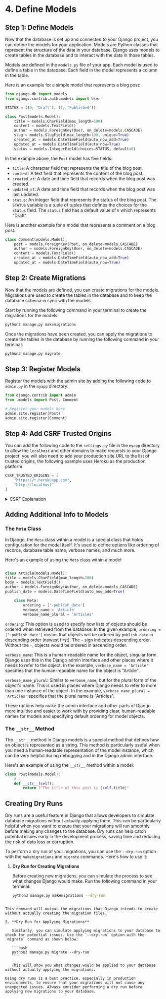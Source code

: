 # 4. Define Models

## Step 1: Define Models

Now that the database is set up and connected to your Django project, you can define the models for your application. Models are Python classes that represent the structure of the data in your database. Django uses models to create tables in the database and to interact with the data in those tables.

Models are defined in the `models.py` file of your app. Each model is used to define a table in the database. Each field in the model represents a column in the table.

Here is an example for a simple model that represents a blog post:

```python
from django.db import models
from django.contrib.auth.models import User

STATUS = ((0, "Draft"), (1, "Published"))

class Post(models.Model):
    title = models.CharField(max_length=100)
    content = models.TextField()
    author = models.ForeignKey(User, on_delete=models.CASCADE)
    slug = models.SlugField(max_length=100, unique=True)
    created_at = models.DateTimeField(auto_now_add=True)
    updated_at = models.DateTimeField(auto_now=True)
    status = models.IntegerField(choices=STATUS, default=0)
```

In the example above, the `Post` model has five fields:

- `title`: A character field that represents the title of the blog post.
- `content`: A text field that represents the content of the blog post.
- `created_at`: A date and time field that records when the blog post was created.
- `updated_at`: A date and time field that records when the blog post was last updated.
- `status`: An integer field that represents the status of the blog post. The `STATUS` variable is a tuple of tuples that defines the choices for the `status` field. The `status` field has a default value of `0` which represents "Draft".

Here is another example for a model that represents a comment on a blog post:

```python
class Comment(models.Model):
    post = models.ForeignKey(Post, on_delete=models.CASCADE)
    author = models.ForeignKey(User, on_delete=models.CASCADE)
    content = models.TextField()
    created_at = models.DateTimeField(auto_now_add=True)
    updated_at = models.DateTimeField(auto_now=True)
```

## Step 2: Create Migrations

Now that the models are defined, you can create migrations for the models. Migrations are used to create the tables in the database and to keep the database schema in sync with the models.

Start by running the following command in your terminal to create the migrations for the models:

```bash
python3 manage.py makemigrations
```

Once the migrations have been created, you can apply the migrations to create the tables in the database by running the following command in your terminal:

```bash
python3 manage.py migrate
```

## Step 3: Register Models

Register the models with the admin site by adding the following code to `admin.py` in the `myapp` directory:

```python
from django.contrib import admin
from .models import Post, Comment

# Register your models here
admin.site.register(Post)
admin.site.register(Comment)
```

## Step 4: Add CSRF Trusted Origins

You can add the following code to the `settings.py` file in the `myapp` directory to allow the `localhost` and other domains to make requests to your Django project, you will also need to add your production site URL to the list of trusted origins, the following example uses Heroku as the production platform

```python
CSRF_TRUSTED_ORIGINS = [
    "https://*.herokuapp.com",
    "http://localhost"
]
```

<details>
<summary>CSRF Explanation</summary>
<p>Cross-Site Request Forgery (CSRF) is a type of attack that forces an end user to execute unwanted actions on a web application in which they're currently authenticated. CSRF attacks specifically target state-changing requests, not theft of data, since the attacker has no way to see the response to the forged request. To mitigate this risk, Django has a built-in mechanism to protect against CSRF attacks by using tokens that are checked with each POST request. This ensures that the request is coming from a trusted source, namely your own web application.

The `CSRF_TRUSTED_ORIGINS` setting in Django is a security measure that allows you to explicitly specify which domains are trusted sources of requests to your application. This is particularly useful when your application is interacting with client-side JavaScript that might be hosted on other domains or when your application is deployed across multiple domains.

When you specify domains in the `CSRF_TRUSTED_ORIGINS` list, you're telling Django that it's safe to accept form submissions and AJAX requests from these origins, as they are part of your application's ecosystem. This is crucial for the security of your application, especially when deploying it to production where it might interact with various services and APIs.

For example, if your Django application is hosted on Heroku and you have a frontend application hosted on Netlify, you would need to add both domains to the `CSRF_TRUSTED_ORIGINS` to ensure that requests between these services are not blocked by Django's CSRF protection mechanism.

It's important to be cautious and only add domains that you control or trust, as adding untrusted domains can open your application to CSRF attacks. Always review and update this list in accordance with the domains your application is interacting with.</p>

</details>

## Adding Additional Info to Models

### The `Meta` Class

In Django, the `Meta` class within a model is a special class that holds configuration for the model itself. It's used to define options like ordering of records, database table name, verbose names, and much more.

Here's an example of using the `Meta` class within a model:

```python

class Article(models.Model):
title = models.CharField(max_length=200)
body = models.TextField()
author = models.ForeignKey(Author, on_delete=models.CASCADE)
publish_date = models.DateTimeField(auto_now_add=True)

    class Meta:
        ordering = ['-publish_date']
        verbose_name = 'Article'
        verbose_name_plural = 'Articles'

```

`ordering`: This option is used to specify how lists of objects should be ordered when retrieved from the database. In the given example, `ordering = ['-publish_date']` means that objects will be ordered by `publish_date` in descending order (newest first). The `-` sign indicates descending order. Without the `-`, objects would be ordered in ascending order.

`verbose_name`: This is a human-readable name for the object, singular form. Django uses this in the Django admin interface and other places where it needs to refer to the object. In the example, `verbose_name = 'Article'` specifies that the human-readable name for the object is "Article".

`verbose_name_plural`: Similar to `verbose_name`, but for the plural form of the object's name. This is used in places where Django needs to refer to more than one instance of the object. In the example, `verbose_name_plural = 'Articles'` specifies that the plural name is "Articles".

These options help make the admin interface and other parts of Django more intuitive and easier to work with by providing clear, human-readable names for models and specifying default ordering for model objects.

### The `__str__` Method

The `__str__` method in Django models is a special method that defines how an object is represented as a string. This method is particularly useful when you need a human-readable representation of the model instance, which can be very helpful during debugging and in the Django admin interface.

Here's an example of using the `__str__` method within a model:

```python
class Post(models.Model):
    # …
    def __str__(self):
        return f"The title of this post is {self.title}"
```

## Creating Dry Runs

Dry runs are a useful feature in Django that allows developers to simulate database migrations without actually applying them. This can be particularly helpful when you want to ensure that your migrations will run smoothly before making any changes to the database. Dry runs can help catch potential issues early in the development process, saving time and reducing the risk of data loss or corruption.

To perform a dry run of your migrations, you can use the `--dry-run` option with the `makemigrations` and `migrate` commands. Here's how to use it:

1. **Dry Run for Creating Migrations**

   Before creating new migrations, you can simulate the process to see what changes Django would make. Run the following command in your terminal:

   ```bash
   python3 manage.py makemigrations --dry-run
   ```

````

This command will output the migrations that Django intends to create without actually creating the migration files.

2. **Dry Run for Applying Migrations**

   Similarly, you can simulate applying migrations to your database to check for potential issues. Use the `--dry-run` option with the `migrate` command as shown below:

   ```bash
   python3 manage.py migrate --dry-run
   ```

   This will show you what changes would be applied to your database without actually applying the migrations.

Using dry runs is a best practice, especially in production environments, to ensure that your migrations will not cause any unexpected issues. Always consider performing a dry run before applying new migrations to your database.
````
